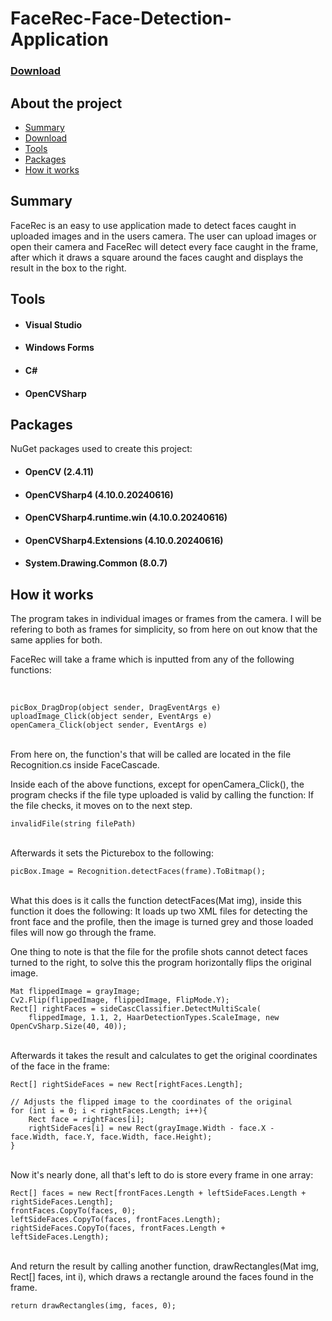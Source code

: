 # FaceRec-Face-Detection-Application

### [Download](https://drive.google.com/drive/folders/1wJg2BOg26PZanwKYoU6Z8deqSVYScPto?usp=sharing)

## About the project
- [Summary](#Summary)
- [Download](https://drive.google.com/drive/folders/1wJg2BOg26PZanwKYoU6Z8deqSVYScPto?usp=sharing)
- [Tools](#Tools)
- [Packages](#Packages)
- [How it works](#How-it-works)

## Summary
FaceRec is an easy to use application made to detect faces caught in uploaded images and in the users camera. 
The user can upload images or open their camera and FaceRec will detect every face caught in the frame, after which it draws a square around the faces caught and displays the result in the box to the right.

## Tools
- #### Visual Studio
- #### Windows Forms
- #### C#
- #### OpenCVSharp

## Packages
NuGet packages used to create this project:
- #### OpenCV (2.4.11)
- #### OpenCVSharp4 (4.10.0.20240616)
- #### OpenCVSharp4.runtime.win (4.10.0.20240616)
- #### OpenCVSharp4.Extensions (4.10.0.20240616)
- #### System.Drawing.Common (8.0.7)

## How it works
The program takes in individual images or frames from the camera.
I will be refering to both as frames for simplicity, so from here on out know that the same applies for both.

FaceRec will take a frame which is inputted from any of the following functions:

<br />

    picBox_DragDrop(object sender, DragEventArgs e)
    uploadImage_Click(object sender, EventArgs e)
    openCamera_Click(object sender, EventArgs e)

<br />
From here on, the function's that will be called are located in the file Recognition.cs inside FaceCascade.

Inside each of the above functions, except for openCamera_Click(), the program checks if the file type uploaded is valid by calling the function:
If the file checks, it moves on to the next step.


    invalidFile(string filePath)

<br />
Afterwards it sets the Picturebox to the following:
<br />

    
    picBox.Image = Recognition.detectFaces(frame).ToBitmap();

<br />
What this does is it calls the function detectFaces(Mat img), inside this function it does the following:
It loads up two XML files for detecting the front face and the profile, then the image is turned grey and those loaded files will now go through the frame.

One thing to note is that the file for the profile shots cannot detect faces turned to the right,
to solve this the program horizontally flips the original image.
<br />


    Mat flippedImage = grayImage;
    Cv2.Flip(flippedImage, flippedImage, FlipMode.Y);
    Rect[] rightFaces = sideCascClassifier.DetectMultiScale(
        flippedImage, 1.1, 2, HaarDetectionTypes.ScaleImage, new OpenCvSharp.Size(40, 40));
        
<br />
Afterwards it takes the result and calculates to get the original coordinates of the face in the frame:

<br />

    Rect[] rightSideFaces = new Rect[rightFaces.Length];

    // Adjusts the flipped image to the coordinates of the original
    for (int i = 0; i < rightFaces.Length; i++){
        Rect face = rightFaces[i];
        rightSideFaces[i] = new Rect(grayImage.Width - face.X - face.Width, face.Y, face.Width, face.Height);
    }

<br />
Now it's nearly done, all that's left to do is store every frame in one array:

<br />

    Rect[] faces = new Rect[frontFaces.Length + leftSideFaces.Length + rightSideFaces.Length];
    frontFaces.CopyTo(faces, 0);
    leftSideFaces.CopyTo(faces, frontFaces.Length);
    rightSideFaces.CopyTo(faces, frontFaces.Length + leftSideFaces.Length);

<br />
And return the result by calling another function, drawRectangles(Mat img, Rect[] faces, int i), which draws a rectangle around the faces found in the frame.

<br />

    return drawRectangles(img, faces, 0);
